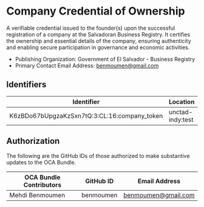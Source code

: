 # Company Credential of Ownership

A verifiable credential issued to the founder(s) upon the successful registration of a company at the Salvadoran Business Registry. It certifies the ownership and essential details of the company, ensuring authenticity and enabling secure participation in governance and economic activities.

- Publishing Organization: Government of El Salvador - Business Registry
- Primary Contact Email Address: benmoumen@gmail.com

## Identifiers

| Identifier                                   | Location         | URL                              |
| -------------------------------------------- | ---------------- | -------------------------------- |
| K6zBDo67bUpgzaKzSxn7tQ:3:CL:16:company_token | unctad-indy:test | https://indy.govchain.technology |

## Authorization

The following are the GitHub IDs of those authorized to make substantive updates to the OCA Bundle.

| OCA Bundle Contributors | GitHub ID | Email Address       |
| ----------------------- | --------- | ------------------- |
| Mehdi Benmoumen         | benmoumen | benmoumen@gmail.com |
